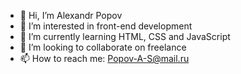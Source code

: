 - 👋 Hi, I’m Alexandr Popov
- 👀 I’m interested in front-end development
- 🌱 I’m currently learning HTML, CSS and JavaScript
- 💞️ I’m looking to collaborate on freelance
- 📫 How to reach me: Popov-A-S@mail.ru
